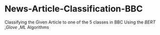 # News-Article-Classification-BBC
Classifying the Given Article to one of the 5 classes in BBC Using the *BERT* ,*Glove* ,*ML* Algorithms
